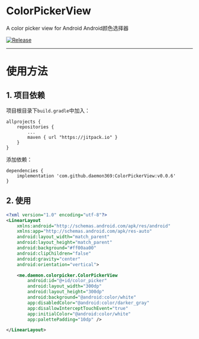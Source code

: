 # ColorPickerView
A color picker view for Android
Android颜色选择器

[![Release](https://jitpack.io/v/daemon369/ColorPickerView.svg)](https://jitpack.io/#daemon369/ColorPickerView)

----

# 使用方法

## 1. 项目依赖

项目根目录下`build.gradle`中加入：
```
allprojects {
    repositories {
        ...
        maven { url "https://jitpack.io" }
    }
}
```
添加依赖：
```
dependencies {
    implementation 'com.github.daemon369:ColorPickerView:v0.0.6'
}
```

## 2. 使用

```xml
<?xml version="1.0" encoding="utf-8"?>
<LinearLayout
    xmlns:android="http://schemas.android.com/apk/res/android"
    xmlns:app="http://schemas.android.com/apk/res-auto"
    android:layout_width="match_parent"
    android:layout_height="match_parent"
    android:background="#ff00aa00"
    android:clipChildren="false"
    android:gravity="center"
    android:orientation="vertical">

    <me.daemon.colorpicker.ColorPickerView
        android:id="@+id/color_picker"
        android:layout_width="300dp"
        android:layout_height="300dp"
        android:background="@android:color/white"
        app:disabledColor="@android:color/darker_gray"
        app:disallowInterceptTouchEvent="true"
        app:initialColor="@android:color/white"
        app:palettePadding="10dp" />

</LinearLayout>
```
